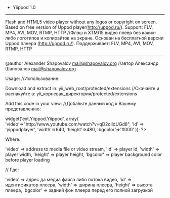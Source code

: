 ﻿- Yiippod 1.0
_______________________________________________________________________________________

Flash and HTML5 video player without any logos or copyright on screen. Based on free
version of Uppod player(http://uppod.ru/). Support: FLV, MP4, AVI, MOV, RTMP, HTTP
//Флэш и ХТМЛ5 видео плеер без каких-либо логотипов и копирайтов на экране. Основан на
бесплатной версии Uppod плеера (http://uppod.ru/). Поддерживает: FLV, MP4, AVI, MOV, RTMP, HTTP
_______________________________________________________________________________________

@author Alexander Shapovalov <mail@shapovalov.org>
//автор Александр Шаповалов <mail@shapovalov.org>

Usage:
//Использование:

Download and extract in: yii_web_root/protected/extensions
//Скачайте и распакуйте в: yii_корневая_директория/protected/extensions

Add this code in your view:
//Добавьте данный код к Вашему представлению:

<?php  
 
	$this->widget('ext.Yiippod.Yiippod', array(
	'video'=>"http://www.youtube.com/watch?v=qD2olIdUGd8",
	'id' => 'yippodplayer',
	'width'=>640,
	'height'=>480,
	'bgcolor'=>'#000'
	));

?>

Where: 

'video' => address to media file or video stream,
'id' => player id,
'width' => player width,
'height' => player height,
'bgcolor' => player background color before player loading

//
Где: 

'video' => адрес да медиа файла либо потока видео,
'id' => идентификатор плеера,
'width' => ширина плеера,
'height' => высота плеера,
'bgcolor' => задний фон плеера перед его полной загрузкой
